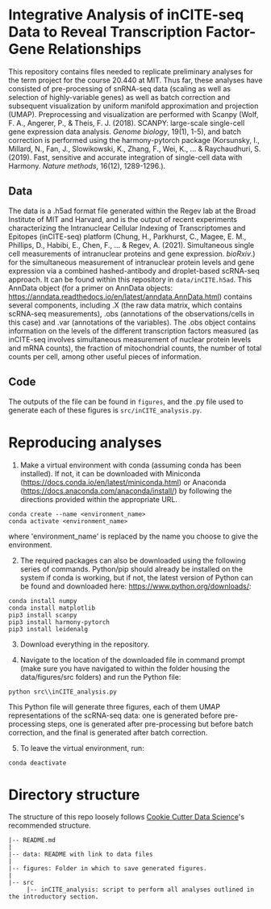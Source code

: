 # Integrative Analysis of inCITE-seq Data to Reveal Transcription Factor-Gene Relationships

This repository contains files needed to replicate preliminary analyses for the term project for the course 20.440 at MIT. Thus far, these analyses have consisted of pre-processing of snRNA-seq data (scaling as well as selection 
of highly-variable genes) as well as batch correction and subsequent visualization by uniform manifold approximation and projection (UMAP). Preprocessing and visualization are performed with Scanpy (Wolf, F. A., Angerer, P., & 
Theis, F. J. (2018). SCANPY: large-scale single-cell gene expression data analysis. *Genome biology*, 19(1), 1-5), and batch correction is performed using the harmony-pytorch package (Korsunsky, I., Millard, N., Fan, J., Slowikowski, K., Zhang, F., Wei, K., ... & Raychaudhuri, S. (2019). Fast, sensitive and accurate integration of single-cell data with Harmony. *Nature methods*, 16(12), 1289-1296.). 

## Data

The data is a .h5ad format file generated within the Regev lab at the Broad Institute of MIT and Harvard, and is the output of recent experiments characterizing the Intranuclear Cellular Indexing of Transcriptomes and Epitopes (inCITE-seq) platform (Chung, H., Parkhurst, C., Magee, E. M., Phillips, D., Habibi, E., Chen, F., ... & Regev, A. (2021). Simultaneous single cell measurements of intranuclear proteins and gene expression. *bioRxiv*.) for the simultaneous measurement of intranuclear protein levels and gene expression via a combined hashed-antibody and droplet-based scRNA-seq approach. It can be found within this repository in `data/inCITE.h5ad`. This AnnData object (for a primer on AnnData objects: https://anndata.readthedocs.io/en/latest/anndata.AnnData.html) contains several components, including .X (the raw data matrix, which contains scRNA-seq measurements), .obs (annotations of the observations/cells in this case) and .var (annotations of the variables). The .obs object contains information on the levels of the different transcription factors measured (as inCITE-seq involves simultaneous measurement of nuclear protein levels and mRNA counts), the fraction of mitochondrial counts, the number of total counts per cell, among other useful pieces of information. 

## Code

The outputs of the file can be found in `figures`, and the .py file used to generate each of these figures is `src/inCITE_analysis.py`. 

# Reproducing analyses

1. Make a virtual environment with conda (assuming conda has been installed). If not, it can be downloaded with Miniconda (https://docs.conda.io/en/latest/miniconda.html) or Anaconda (https://docs.anaconda.com/anaconda/install/) by following the directions provided within the appropriate URL. 

```
conda create --name <environment_name>
conda activate <environment_name>
```

where 'environment_name' is replaced by the name you choose to give the environment. 

2. The required packages can also be downloaded using the following series of commands. Python/pip should already be installed on the system if conda is working, but if not, the latest version of Python can be found and downloaded here: https://www.python.org/downloads/:

```
conda install numpy
conda install matplotlib
pip3 install scanpy
pip3 install harmony-pytorch
pip3 install leidenalg
```

3. Download everything in the repository. 

4. Navigate to the location of the downloaded file in command prompt (make sure you have navigated to within the folder housing the data/figures/src folders) and run the Python file:

```
python src\\inCITE_analysis.py
```

This Python file will generate three figures, each of them UMAP representations of the scRNA-seq data: one is generated before pre-processing steps, one is generated after pre-processing but before batch correction, and the final is generated after batch correction. 


5. To leave the virtual environment, run:

```
conda deactivate
```

# Directory structure

The structure of this repo loosely follows [Cookie Cutter Data Science](https://drivendata.github.io/cookiecutter-data-science/)'s recommended structure.

```  
|-- README.md
|
|-- data: README with link to data files
|
|-- figures: Folder in which to save generated figures.
|    
|-- src
     |-- inCITE_analysis: script to perform all analyses outlined in the introductory section.
```
